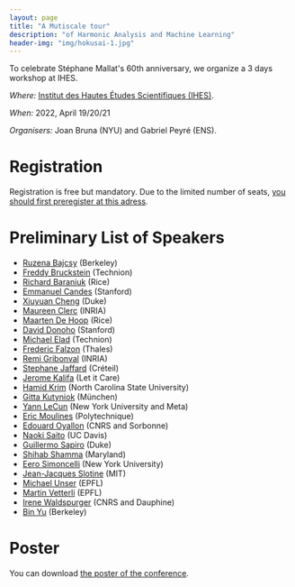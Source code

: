 ```yaml
---
layout: page
title: "A Mutiscale tour"
description: "of Harmonic Analysis and Machine Learning"
header-img: "img/hokusai-1.jpg"
---
```


To celebrate Stéphane Mallat's 60th anniversary, we organize a 3 days workshop at IHES.

_Where:_ [Institut des Hautes Études Scientifiques (IHES)](https://www.ihes.fr/plan-acces/).

_When:_  2022, April 19/20/21

_Organisers:_ Joan Bruna (NYU) and Gabriel Peyré (ENS).


Registration
====================

Registration is free but mandatory. Due to the limited number of seats, [you should first preregister at this adress](https://docs.google.com/forms/d/e/1FAIpQLSekESGxrE56jsS7nQ9SodBEgAVy14Za0MsQobKkJ0zfkWBJSw/viewform).

Preliminary List of Speakers
====================

- [Ruzena Bajcsy](https://www2.eecs.berkeley.edu/Faculty/Homepages/bajcsy.html) (Berkeley)
- [Freddy Bruckstein](https://freddy.cs.technion.ac.il/) (Technion)
- [‪Richard Baraniuk](http://richb.rice.edu/) (Rice)
- [Emmanuel Candes](https://candes.su.domains/) (Stanford)
- [Xiuyuan Cheng](https://services.math.duke.edu/~xiuyuanc/) (Duke)
- [Maureen Clerc](https://www.inria.fr/fr/maureen-clerc) (INRIA)
- [Maarten De Hoop](https://maartendehoop.rice.edu/) (Rice)
- [David Donoho](https://web.stanford.edu/dept/statistics/cgi-bin/donoho/) (Stanford)
- [Michael Elad](https://elad.cs.technion.ac.il/) (Technion)
- [Frederic Falzon](https://www.researchgate.net/scientific-contributions/Frederic-Falzon-2047593052) (Thales)
- [Remi Gribonval](https://people.irisa.fr/Remi.Gribonval/) (INRIA)
- [Stephane Jaffard](https://perso.math.u-pem.fr/jaffard.stephane/) (Créteil)
- [Jerome Kalifa](https://fr.linkedin.com/in/j%C3%A9r%C3%B4me-kalifa-3b366b2) (Let it Care)
- [Hamid Krim](https://ece.ncsu.edu/people/ahk/) (North Carolina State University)
- [Gitta Kutyniok](https://www.ai.math.uni-muenchen.de/members/professor/kutyniok/index.html) (München)
- [Yann LeCun](http://yann.lecun.com/) (New York University and Meta)
- [Eric Moulines](http://www.cmapx.polytechnique.fr/~moulines/) (Polytechnique)
- [Edouard Oyallon](https://edouardoyallon.github.io/) (CNRS and Sorbonne)
- [Naoki Saito](https://www.math.ucdavis.edu/~saito/) (UC Davis)
- [Guillermo Sapiro](https://ece.duke.edu/faculty/guillermo-sapiro) (Duke)
- [Shihab Shamma](https://lsp.dec.ens.fr/fr/member/667/shihab-shamma) (Maryland)
- [Eero Simoncelli](https://www.cns.nyu.edu/~eero/) (New York University)
- [Jean-Jacques Slotine](https://meche.mit.edu/people/faculty/JJS@MIT.EDU) (MIT)
- [Michael Unser](https://people.epfl.ch/michael.unser) (EPFL)
- [Martin Vetterli](https://people.epfl.ch/martin.vetterli) (EPFL)
- [Irene Waldspurger](https://www.ceremade.dauphine.fr/~waldspurger/) (CNRS and Dauphine)
- [Bin Yu](https://binyu.stat.berkeley.edu/) (Berkeley)


Poster
====================

You can download [the poster of the conference](img/poster-workshop-S.Mallat-2023_V04.pdf).
